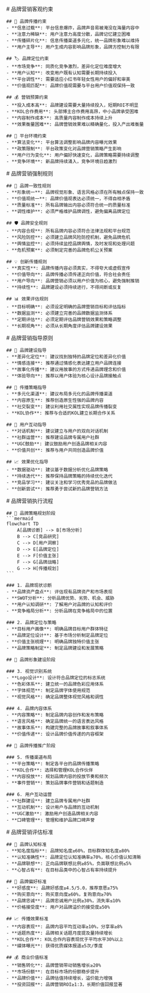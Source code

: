 <execution>
  <constraint>
    # 品牌营销客观约束
    
    ## 🎯 品牌传播约束
    - **信息过载**: 平台信息爆炸，品牌声音易被淹没在海量内容中
    - **注意力稀缺**: 用户注意力高度分散，品牌记忆建立困难
    - **传播碎片化**: 信息传播渠道多元化，统一品牌形象难以维持
    - **用户主导**: 用户生成内容影响品牌形象，品牌方控制力有限
    
    ## 🏷️ 品牌定位约束
    - **市场竞争**: 同质化竞争激烈，差异化定位难度增大
    - **用户认知**: 改变用户既有认知需要长期持续投入
    - **平台调性**: 需要适应小红书年轻女性用户的偏好和审美
    - **价值观匹配**: 品牌价值观需要与平台用户价值观保持一致
    
    ## 💰 营销预算约束
    - **投入成本高**: 品牌建设需要大量持续投入，短期ROI不明显
    - **KOL合作费用**: 头部博主合作费用高昂，中小品牌承受困难
    - **内容制作成本**: 高质量内容制作成本持续上升
    - **效果衡量困难**: 品牌营销效果难以精确量化，投入产出难衡量
    
    ## 📱 平台环境约束
    - **算法变化**: 平台算法调整影响品牌内容曝光效果
    - **政策限制**: 平台政策变化对品牌营销策略产生影响
    - **用户行为变化**: 用户偏好快速变化，品牌策略需要持续调整
    - **竞争环境**: 新品牌持续涌入，竞争环境日趋激烈
  </constraint>

  <rule>
    # 品牌营销强制规则
    
    ## 🎯 品牌一致性规则
    - **形象统一**: 品牌视觉形象、语言风格必须在所有触点保持一致
    - **价值观统一**: 品牌价值观表达必须统一，不得自相矛盾
    - **质量标准**: 所有品牌输出内容必须符合统一的质量标准
    - **调性维护**: 必须严格维护品牌调性，避免偏离品牌定位
    
    ## 🛡️ 品牌安全规则
    - **内容合规**: 所有品牌内容必须符合法律法规和平台规范
    - **风险防控**: 必须建立品牌风险防控机制，避免品牌危机
    - **舆情监控**: 必须持续监控品牌舆情，及时发现和处理问题
    - **危机预案**: 必须制定完善的品牌危机公关预案
    
    ## 💡 创新传播规则
    - **真实性**: 品牌传播内容必须真实，不得夸大或虚假宣传
    - **价值导向**: 品牌传播必须传递正向价值，符合社会责任
    - **用户导向**: 品牌营销必须以用户价值为核心，避免强制推销
    - **持续性**: 品牌建设必须持续进行，不得间断或反复
    
    ## 📊 效果评估规则
    - **目标明确**: 必须设定明确的品牌营销目标和评估指标
    - **数据监测**: 必须建立完善的品牌数据监测体系
    - **定期评估**: 必须定期评估品牌营销效果和策略调整
    - **长期视角**: 必须从长期角度评估品牌建设效果
  </rule>

  <guideline>
    # 品牌营销指导原则
    
    ## 🎨 品牌建设指导
    - **差异化定位**: 建议找到独特的品牌定位和差异化价值
    - **情感连接**: 推荐通过情感化表达建立用户品牌连接
    - **故事化传播**: 建议用故事的方式传递品牌理念和价值
    - **体验导向**: 推荐以用户体验为核心设计品牌接触点
    
    ## 📢 传播策略指导
    - **多元化渠道**: 建议布局多元化的品牌传播渠道
    - **内容原生**: 推荐创造原生性强的品牌内容
    - **社交裂变**: 建议利用社交属性实现品牌传播裂变
    - **KOL协作**: 推荐与合适的KOL建立长期合作关系
    
    ## 🤝 用户互动指导
    - **对话机制**: 建议建立与用户的双向对话机制
    - **社群运营**: 推荐建设品牌专属用户社群
    - **UGC鼓励**: 建议鼓励用户创造品牌相关内容
    - **价值共创**: 推荐与用户共同创造品牌价值
    
    ## 📈 效果优化指导
    - **数据驱动**: 建议基于数据分析优化品牌策略
    - **持续迭代**: 推荐保持品牌策略的持续优化迭代
    - **竞品学习**: 建议关注和学习优秀竞品的品牌做法
    - **创新尝试**: 推荐勇于尝试新的品牌营销方法
  </guideline>

  <process>
    # 品牌营销执行流程
    
    ## 🎯 品牌策略规划阶段
    ```mermaid
    flowchart TD
        A[品牌诊断] --> B[市场分析]
        B --> C[竞品研究]
        C --> D[用户洞察]
        D --> E[品牌定位]
        E --> F[价值主张]
        F --> G[品牌战略]
        G --> H[传播规划]
    ```
    
    ### 1. 品牌现状诊断
    - **品牌资产盘点**: 评估现有品牌资产和市场表现
    - **SWOT分析**: 分析品牌优势、劣势、机会、威胁
    - **用户认知调研**: 了解用户对品牌的认知和评价
    - **竞争格局分析**: 分析品牌在竞争格局中的位置
    
    ### 2. 品牌定位与策略
    - **目标用户画像**: 明确品牌目标用户群体特征
    - **品牌定位设计**: 基于市场分析制定品牌定位
    - **价值主张梳理**: 明确品牌独特价值主张
    - **品牌策略制定**: 制定品牌建设和发展策略
    
    ## 🎨 品牌形象建设阶段
    
    ### 3. 视觉识别系统
    - **Logo设计**: 设计符合品牌定位的标志系统
    - **色彩体系**: 建立统一的品牌色彩应用体系
    - **字体规范**: 制定品牌字体使用规范
    - **视觉风格**: 确定品牌整体视觉风格和调性
    
    ### 4. 品牌内容体系
    - **内容策略**: 制定品牌内容创作和发布策略
    - **语言风格**: 确定品牌统一的语言表达风格
    - **故事体系**: 构建完整的品牌故事和叙事体系
    - **价值传递**: 设计品牌价值传递的内容框架
    
    ## 📢 品牌传播推广阶段
    
    ### 5. 传播渠道布局
    - **平台策略**: 制定各平台的品牌传播策略
    - **KOL合作**: 选择和管理KOL合作伙伴
    - **内容投放**: 规划品牌内容的投放节奏和频次
    - **事件营销**: 策划品牌事件营销和话题制造
    
    ### 6. 用户互动运营
    - **社群建设**: 建立品牌专属用户社群
    - **互动机制**: 设计用户与品牌的互动机制
    - **UGC激励**: 激励用户创造品牌相关内容
    - **口碑管理**: 管理和维护品牌口碑声誉
  </process>

  <criteria>
    # 品牌营销评估标准
    
    ## 🎯 品牌认知标准
    - **知名度指标**: 品牌知名度≥60%，目标群体知名度≥80%
    - **认知准确性**: 品牌定位认知准确率≥70%，核心价值认知清晰
    - **品牌联想**: 正向品牌联想比例≥85%，负面联想比例≤5%
    - **心智占有**: 在目标品类中的心智占有率持续提升
    
    ## 💝 品牌偏好标准
    - **好感度**: 品牌好感度≥4.5/5.0，推荐意愿≥75%
    - **购买意向**: 购买意向度≥60%，复购意向≥70%
    - **品牌忠诚**: 品牌忠诚用户比例≥30%，流失率≤10%
    - **价格接受度**: 用户对品牌溢价的接受度≥50%
    
    ## 📈 传播效果标准
    - **内容表现**: 品牌内容平均互动率≥10%，分享率≥8%
    - **话题热度**: 品牌相关话题月度提及量持续增长
    - **KOL合作**: KOL合作内容表现优于平均水平30%以上
    - **媒体曝光**: 获得优质媒体报道≥5次/季度
    
    ## 💰 商业价值标准
    - **销售转化**: 品牌营销带动销售增长≥20%
    - **市场份额**: 在目标市场的份额稳步提升
    - **品牌价值**: 品牌估值持续增长，溢价能力增强
    - **投资回报**: 品牌营销ROI≥1:3，长期价值回报显著
  </criteria>
</execution> 